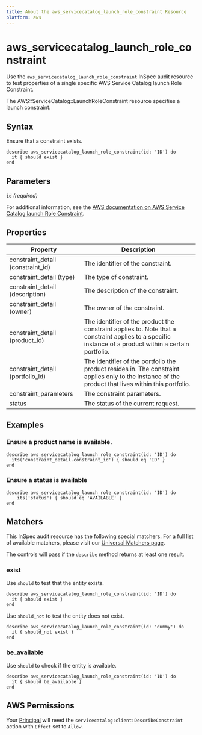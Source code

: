 ```yaml
---
title: About the aws_servicecatalog_launch_role_constraint Resource
platform: aws
---
```


# aws\_servicecatalog\_launch\_role\_constraint

Use the `aws_servicecatalog_launch_role_constraint` InSpec audit resource to test properties of a single specific AWS Service Catalog launch Role Constraint.

The AWS::ServiceCatalog::LaunchRoleConstraint resource specifies a launch constraint.

## Syntax

Ensure that a constraint exists.

    describe aws_servicecatalog_launch_role_constraint(id: 'ID') do
      it { should exist }
    end

## Parameters

`id` _(required)_

For additional information, see the [AWS documentation on AWS Service Catalog launch Role Constraint](https://docs.aws.amazon.com/AWSCloudFormation/latest/UserGuide/aws-resource-servicecatalog-cloudformationproduct.html).

## Properties

| Property | Description|
| --- | --- |
| constraint_detail (constraint_id) | The identifier of the constraint. |
| constraint_detail (type) | The type of constraint. |
| constraint_detail (description) | The description of the constraint. |
| constraint_detail (owner) | The owner of the constraint. |
| constraint_detail (product_id) | The identifier of the product the constraint applies to. Note that a constraint applies to a specific instance of a product within a certain portfolio. |
| constraint_detail (portfolio_id) | The identifier of the portfolio the product resides in. The constraint applies only to the instance of the product that lives within this portfolio. |
| constraint_parameters | The constraint parameters. |
| status | The status of the current request. |

## Examples

### Ensure a product name is available.
    describe aws_servicecatalog_launch_role_constraint(id: 'ID') do
      its('constraint_detail.constraint_id') { should eq 'ID' }
    end

### Ensure a status is available
    describe aws_servicecatalog_launch_role_constraint(id: 'ID') do
        its('status') { should eq 'AVAILABLE' }
    end

## Matchers

This InSpec audit resource has the following special matchers. For a full list of available matchers, please visit our [Universal Matchers page](https://www.inspec.io/docs/reference/matchers/).

The controls will pass if the `describe` method returns at least one result.

### exist

Use `should` to test that the entity exists.

    describe aws_servicecatalog_launch_role_constraint(id: 'ID') do
      it { should exist }
    end

Use `should_not` to test the entity does not exist.

    describe aws_servicecatalog_launch_role_constraint(id: 'dummy') do
      it { should_not exist }
    end

### be_available

Use `should` to check if the entity is available.

    describe aws_servicecatalog_launch_role_constraint(id: 'ID') do
      it { should be_available }
    end

## AWS Permissions

Your [Principal](https://docs.aws.amazon.com/IAM/latest/UserGuide/intro-structure.html#intro-structure-principal) will need the `servicecatalog:client:DescribeConstraint` action with `Effect` set to `Allow`.